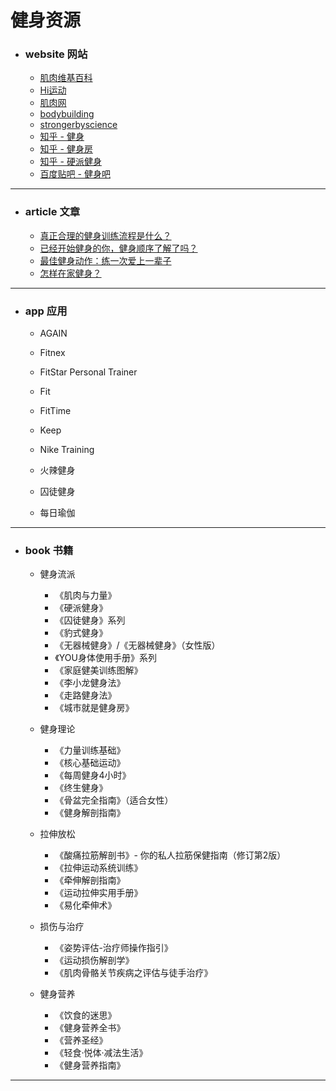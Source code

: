 # 健身资源

- ### website 网站

  - [肌肉维基百科](https://musclewiki.com/)
  - [Hi运动](https://www.hiyd.com/)
  - [肌肉网](https://www.jirou.com/)
  - [bodybuilding](https://www.bodybuilding.com/en-CN/index)
  - [strongerbyscience](https://www.strongerbyscience.com/chinese)
  - [知乎 - 健身](https://www.zhihu.com/topic/19552192/top-answers)
  - [知乎 - 健身房](https://www.zhihu.com/topic/19762482/top-answers)
  - [知乎 - 硬派健身](https://zhuanlan.zhihu.com/oh-hard)
  - [百度贴吧 - 健身吧](https://tieba.baidu.com/f/good?kw=%BD%A1%C9%ED&cid=7&fr=ala0&tpl=5)

------



- ### article 文章

  - [真正合理的健身训练流程是什么？](https://www.zhihu.com/question/21189435)
  - [已经开始健身的你，健身顺序了解了吗？](https://zhuanlan.zhihu.com/p/53840205)
  - [最佳健身动作：练一次爱上一辈子](https://mp.weixin.qq.com/s/O0WU6_ZNdew9KFDwy1gvaw)
  - [怎样在家健身？](https://www.zhihu.com/question/27944314)

------



- ### app 应用

  - AGAIN

  - Fitnex

  - FitStar Personal Trainer
  - Fit
  - FitTime
  - Keep
  - Nike Training
  - 火辣健身
  - 囚徒健身
  - 每日瑜伽

------



- ### book 书籍

  - 健身流派
    - 《肌肉与力量》
    - 《硬派健身》
    - 《囚徒健身》系列
    - 《豹式健身》
    - 《无器械健身》/《无器械健身》（女性版）
    - 《YOU身体使用手册》系列
    - 《家庭健美训练图解》
    - 《李小龙健身法》
    - 《走路健身法》
    - 《城市就是健身房》
  - 健身理论
    - 《力量训练基础》
    - 《核心基础运动》
    - 《每周健身4小时》
    - 《终生健身》
    - 《骨盆完全指南》（适合女性）
    - 《健身解剖指南》

  - 拉伸放松
    - 《酸痛拉筋解剖书》- 你的私人拉筋保健指南（修订第2版）
    - 《拉伸运动系统训练》
    - 《牵伸解剖指南》
    - 《运动拉伸实用手册》
    - 《易化牵伸术》
  - 损伤与治疗
    - 《姿势评估-治疗师操作指引》
    - 《运动损伤解剖学》
    - 《肌肉骨骼关节疾病之评估与徒手治疗》
  - 健身营养
    - 《饮食的迷思》
    - 《健身营养全书》
    - 《营养圣经》
    - 《轻食·悦体·减法生活》
    - 《健身营养指南》

------

